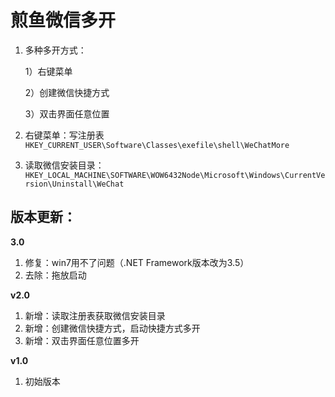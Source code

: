 # 煎鱼微信多开

1. 多种多开方式：

   1）右键菜单

   2）创建微信快捷方式

   3）双击界面任意位置

2. 右键菜单：写注册表  `HKEY_CURRENT_USER\Software\Classes\exefile\shell\WeChatMore`

3. 读取微信安装目录：`HKEY_LOCAL_MACHINE\SOFTWARE\WOW6432Node\Microsoft\Windows\CurrentVersion\Uninstall\WeChat`



## 版本更新：

**3.0**

1. 修复：win7用不了问题（.NET Framework版本改为3.5）
2. 去除：拖放启动

**v2.0**

1. 新增：读取注册表获取微信安装目录
2. 新增：创建微信快捷方式，启动快捷方式多开
3. 新增：双击界面任意位置多开

**v1.0**

1. 初始版本



